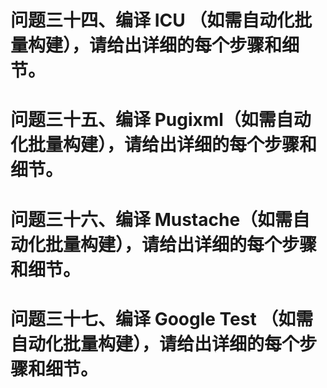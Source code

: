 # 问题三十四、编译 ICU （如需自动化批量构建），请给出详细的每个步骤和细节。

# 问题三十五、编译 Pugixml（如需自动化批量构建），请给出详细的每个步骤和细节。

# 问题三十六、编译 Mustache（如需自动化批量构建），请给出详细的每个步骤和细节。

# 问题三十七、编译 Google Test （如需自动化批量构建），请给出详细的每个步骤和细节。

